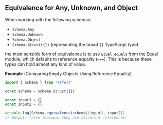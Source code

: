 ## Equivalence for Any, Unknown, and Object

When working with the following schemas:

- `Schema.Any`
- `Schema.Unknown`
- `Schema.Object`
- `Schema.Struct({})` (representing the broad `{}` TypeScript type)

the most sensible form of equivalence is to use `Equal.equals` from the [Equal](/docs/trait/equal/) module, which defaults to reference equality (`===`).
This is because these types can hold almost any kind of value.

**Example** (Comparing Empty Objects Using Reference Equality)

```ts twoslash
import { Schema } from "effect"

const schema = Schema.Struct({})

const input1 = {}
const input2 = {}

console.log(Schema.equivalence(schema)(input1, input2))
// Output: false (because they are different references)
```
